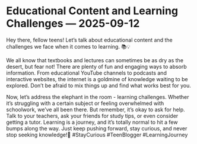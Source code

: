 # Educational Content and Learning Challenges — 2025-09-12

Hey there, fellow teens! Let’s talk about educational content and the challenges we face when it comes to learning. 📚💡

We all know that textbooks and lectures can sometimes be as dry as the desert, but fear not! There are plenty of fun and engaging ways to absorb information. From educational YouTube channels to podcasts and interactive websites, the internet is a goldmine of knowledge waiting to be explored. Don’t be afraid to mix things up and find what works best for you.

Now, let’s address the elephant in the room - learning challenges. Whether it’s struggling with a certain subject or feeling overwhelmed with schoolwork, we’ve all been there. But remember, it’s okay to ask for help. Talk to your teachers, ask your friends for study tips, or even consider getting a tutor. Learning is a journey, and it’s totally normal to hit a few bumps along the way. Just keep pushing forward, stay curious, and never stop seeking knowledge!🌟 #StayCurious #TeenBlogger #LearningJourney